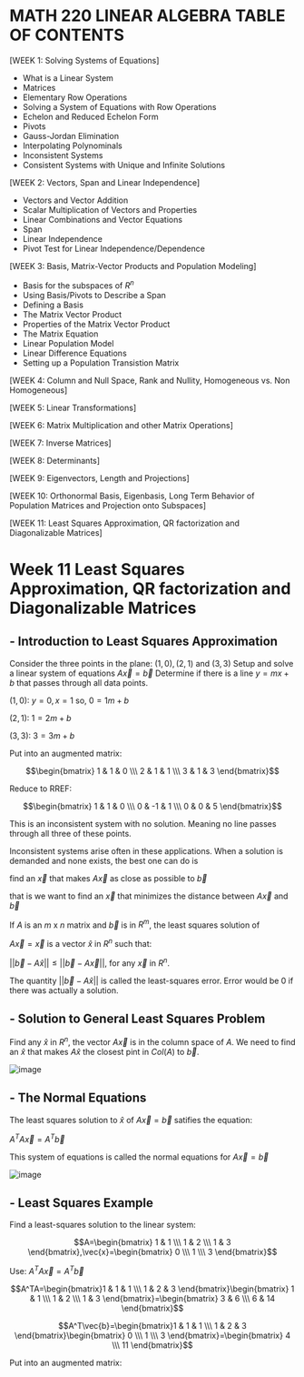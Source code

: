 # MATH 220 LINEAR ALGEBRA TABLE OF CONTENTS
[WEEK 1: Solving Systems of Equations]
- What is a Linear System
- Matrices
- Elementary Row Operations
- Solving a System of Equations with Row Operations
- Echelon and Reduced Echelon Form
- Pivots
- Gauss-Jordan Elimination
- Interpolating Polynominals
- Inconsistent Systems
- Consistent Systems with Unique and Infinite Solutions

[WEEK 2: Vectors, Span and Linear Independence]
- Vectors and Vector Addition
- Scalar Multiplication of Vectors and Properties
- Linear Combinations and Vector Equations
- Span
- Linear Independence
- Pivot Test for Linear Independence/Dependence

[WEEK 3: Basis, Matrix-Vector Products and Population Modeling]
- Basis for the subspaces of $R^n$
- Using Basis/Pivots to Describe a Span
- Defining a Basis
- The Matrix Vector Product
- Properties of the Matrix Vector Product
- The Matrix Equation
- Linear Population Model
- Linear Difference Equations
- Setting up a Population Transistion Matrix

[WEEK 4: Column and Null Space, Rank and Nullity, Homogeneous vs. Non Homogeneous]



[WEEK 5: Linear Transformations]


[WEEK 6: Matrix Multiplication and other Matrix Operations]


[WEEK 7: Inverse Matrices]



[WEEK 8: Determinants]


[WEEK 9: Eigenvectors, Length and Projections]


[WEEK 10: Orthonormal Basis, Eigenbasis, Long Term Behavior of Population Matrices and Projection onto Subspaces]




[WEEK 11: Least Squares Approximation, QR factorization and Diagonalizable Matrices]





# Week 11 Least Squares Approximation, QR factorization and Diagonalizable Matrices

## - Introduction to Least Squares Approximation

Consider the three points in the plane: $(1,0), (2,1)$ and $(3,3)$ Setup and solve a linear system of equations $A\vec{x}=\vec{b}$ Determine if there is a line 
$y=mx+b$ that passes through all data points.

$(1,0)$: $y=0,x=1$ so, $0=1m+b$

$(2,1)$: $1=2m+b$

$(3,3)$: $3=3m+b$

Put into an augmented matrix:

$$\begin{bmatrix} 1 & 1 & 0 \\\ 2 & 1 & 1 \\\ 3 & 1 & 3 \end{bmatrix}$$

Reduce to RREF:

$$\begin{bmatrix} 1 & 1 & 0 \\\ 0 & -1 & 1 \\\ 0 & 0 & 5 \end{bmatrix}$$

This is an inconsistent system with no solution.  Meaning no line passes through all three of these points.

Inconsistent systems arise often in these applications.  When a solution is demanded and none exists, the best one can do is

find an $\vec{x}$ that makes $A\vec{x}$ as close as possible to $\vec{b}$

that is we want to find an $\vec{x}$ that minimizes the distance between $A\vec{x}$ and $\vec{b}$

If $A$ is an $m$ x $n$ matrix and $\vec{b}$ is in $R^m$, the least squares solution of 

$A\vec{x}=\vec{x}$ is a vector $\hat{x}$ in $R^n$ such that:

$||\vec{b}-A\hat{x}|| \le ||\vec{b}-A\vec{x}||$, for any $\vec{x}$ in $R^n$.

The quantity $||\vec{b}-A\hat{x}||$ is called the least-squares error.  Error would be 0 if there was actually a solution.

## - Solution to General Least Squares Problem

Find any $\hat{x}$ in $R^n$, the vector $A\vec{x}$ is in the column space of $A$.  We need to find an $\hat{x}$ that makes $A\hat{x}$ the closest pint in $Col(A)$ to $\vec{b}$.

![image](https://github.com/Jrh1337/Jrh1337/assets/166570231/11fafe33-ca59-4e33-842f-5d9c4e70054b)

## - The Normal Equations

The least squares solution to $\hat{x}$ of $A\vec{x}=\vec{b}$ satifies the equation:

$A^TA\vec{x}=A^T \vec{b}$

This system of equations is called the normal equations for $A\vec{x}=\vec{b}$

![image](https://github.com/Jrh1337/Jrh1337/assets/166570231/cd871ff3-221c-4ce9-b893-08389bd7c77b)

## - Least Squares Example

Find a least-squares solution to the linear system:

$$A=\begin{bmatrix} 1 & 1 \\\ 1 & 2 \\\ 1 & 3 \end{bmatrix},\vec{x}=\begin{bmatrix} 0 \\\ 1 \\\ 3 \end{bmatrix}$$

Use: $A^TA\vec{x}=A^T \vec{b}$

$$A^TA=\begin{bmatrix}1 & 1 & 1 \\\ 1 & 2 & 3 \end{bmatrix}\begin{bmatrix} 1 & 1 \\\ 1 & 2 \\\ 1 & 3 \end{bmatrix}=\begin{bmatrix} 3 & 6 \\\ 6 & 14 \end{bmatrix}$$

$$A^T\vec{b}=\begin{bmatrix}1 & 1 & 1 \\\ 1 & 2 & 3 \end{bmatrix}\begin{bmatrix} 0 \\\ 1 \\\ 3 \end{bmatrix}=\begin{bmatrix} 4 \\\ 11 \end{bmatrix}$$

Put into an augmented matrix:


